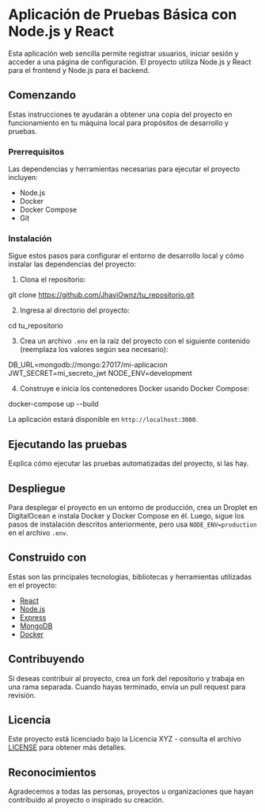 # Aplicación de Pruebas Básica con Node.js y React

Esta aplicación web sencilla permite registrar usuarios, iniciar sesión y acceder a una página de configuración. El proyecto utiliza Node.js y React para el frontend y Node.js para el backend.

## Comenzando

Estas instrucciones te ayudarán a obtener una copia del proyecto en funcionamiento en tu máquina local para propósitos de desarrollo y pruebas.

### Prerrequisitos

Las dependencias y herramientas necesarias para ejecutar el proyecto incluyen:

- Node.js
- Docker
- Docker Compose
- Git

### Instalación

Sigue estos pasos para configurar el entorno de desarrollo local y cómo instalar las dependencias del proyecto:

1. Clona el repositorio:

git clone https://github.com/JhaviOwnz/tu_repositorio.git


2. Ingresa al directorio del proyecto:

cd tu_repositorio


3. Crea un archivo `.env` en la raíz del proyecto con el siguiente contenido (reemplaza los valores según sea necesario):

DB_URL=mongodb://mongo:27017/mi-aplicacion
JWT_SECRET=mi_secreto_jwt
NODE_ENV=development



4. Construye e inicia los contenedores Docker usando Docker Compose:

docker-compose up --build



La aplicación estará disponible en `http://localhost:3000`.

## Ejecutando las pruebas

Explica cómo ejecutar las pruebas automatizadas del proyecto, si las hay.

## Despliegue

Para desplegar el proyecto en un entorno de producción, crea un Droplet en DigitalOcean e instala Docker y Docker Compose en él. Luego, sigue los pasos de instalación descritos anteriormente, pero usa `NODE_ENV=production` en el archivo `.env`.

## Construido con

Estas son las principales tecnologías, bibliotecas y herramientas utilizadas en el proyecto:

- [React](https://reactjs.org/)
- [Node.js](https://nodejs.org/)
- [Express](https://expressjs.com/)
- [MongoDB](https://www.mongodb.com/)
- [Docker](https://www.docker.com/)

## Contribuyendo

Si deseas contribuir al proyecto, crea un fork del repositorio y trabaja en una rama separada. Cuando hayas terminado, envía un pull request para revisión.

## Licencia

Este proyecto está licenciado bajo la Licencia XYZ - consulta el archivo [LICENSE](LICENSE) para obtener más detalles.

## Reconocimientos

Agradecemos a todas las personas, proyectos u organizaciones que hayan contribuido al proyecto o inspirado su creación.




